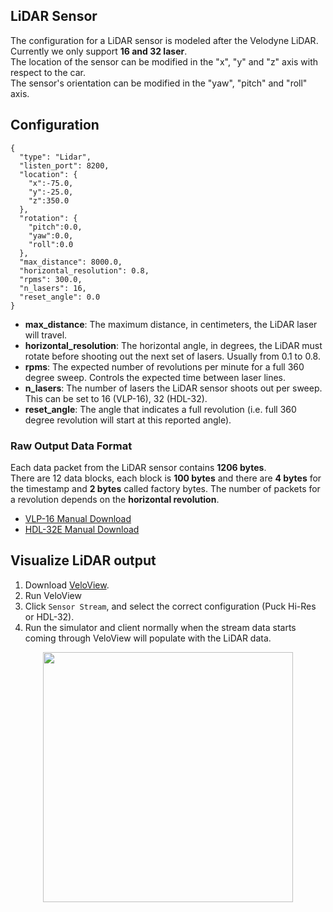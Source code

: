 ## LiDAR Sensor

The configuration for a LiDAR sensor is modeled after the Velodyne LiDAR. Currently we only support **16 and 32 laser**.  
The location of the sensor can be modified in the "x", "y" and "z" axis with respect to the car.   
The sensor's orientation can be modified in the "yaw", "pitch" and "roll" axis.

## Configuration

```
{
  "type": "Lidar",
  "listen_port": 8200,
  "location": {
    "x":-75.0,
    "y":-25.0,
    "z":350.0
  },
  "rotation": {
    "pitch":0.0,
    "yaw":0.0,
    "roll":0.0
  },
  "max_distance": 8000.0,
  "horizontal_resolution": 0.8,
  "rpms": 300.0,
  "n_lasers": 16,
  "reset_angle": 0.0
}
```

- **max_distance**: The maximum distance, in centimeters, the LiDAR laser will travel.
- **horizontal_resolution**: The horizontal angle, in degrees, the LiDAR must rotate before shooting out the next set of lasers. Usually from 0.1 to 0.8.
- **rpms**: The expected number of revolutions per minute for a full 360 degree sweep. Controls the expected time between laser lines.
- **n_lasers**: The number of lasers the LiDAR sensor shoots out per sweep. This can be set to 16 (VLP-16), 32 (HDL-32).
- **reset_angle**: The angle that indicates a full revolution (i.e. full 360 degree revolution will start at this reported angle).

### Raw Output Data Format
Each data packet from the LiDAR sensor contains **1206 bytes**.  
There are 12 data blocks, each block is **100 bytes** and there are **4 bytes** for the timestamp and **2 bytes** called factory bytes. The number of packets for a revolution depends on the **horizontal revolution**.  

- [VLP-16 Manual Download](http://velodynelidar.com/vlp-16.html)
- [HDL-32E Manual Download](http://velodynelidar.com/hdl-32e.html)

## Visualize LiDAR output
1. Download [VeloView](https://www.paraview.org/VeloView/). 
2. Run VeloView
3. Click `Sensor Stream`, and select the correct configuration (Puck Hi-Res or HDL-32). 
3. Run the simulator and client normally when the stream data starts coming through VeloView will populate with the LiDAR data.

<p align="center">
<img src="https://github.com/monoDriveIO/Client/raw/master/WikiPhotos/lidarsensor.PNG" width="400" height="400" />
</p>  


